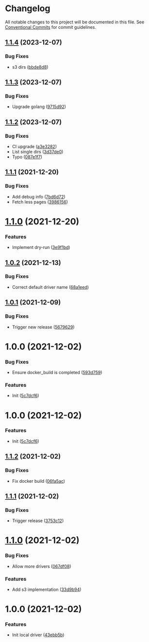 # Changelog

All notable changes to this project will be documented in this file. See
[Conventional Commits](https://conventionalcommits.org) for commit guidelines.

## [1.1.4](https://github.com/stenic/go-rotate-backups/compare/v1.1.3...v1.1.4) (2023-12-07)


### Bug Fixes

* s3 dirs ([bbde8d8](https://github.com/stenic/go-rotate-backups/commit/bbde8d8fcd9bb2d12078887a77536a00415d3ece))

## [1.1.3](https://github.com/stenic/go-rotate-backups/compare/v1.1.2...v1.1.3) (2023-12-07)


### Bug Fixes

* Upgrade golang ([9715d92](https://github.com/stenic/go-rotate-backups/commit/9715d92b4508d4002e6f9e8fab370c2b167697c1))

## [1.1.2](https://github.com/stenic/go-rotate-backups/compare/v1.1.1...v1.1.2) (2023-12-07)


### Bug Fixes

* CI upgrade ([a3e3282](https://github.com/stenic/go-rotate-backups/commit/a3e328299cd336480c77f4491bb6f878119ba78f))
* List single dirs ([3d37de0](https://github.com/stenic/go-rotate-backups/commit/3d37de0ec53e940f05b6a880b0017d23963da60a))
* Typo ([087e1f7](https://github.com/stenic/go-rotate-backups/commit/087e1f7d34b8684cf7b992dc27981651c14d098f))

## [1.1.1](https://github.com/stenic/go-rotate-backups/compare/v1.1.0...v1.1.1) (2021-12-20)


### Bug Fixes

* Add debug info ([7bd6d72](https://github.com/stenic/go-rotate-backups/commit/7bd6d721e2e51e6339fe7b9e89b9b2e6f78cbf5d))
* Fetch less pages ([3986156](https://github.com/stenic/go-rotate-backups/commit/39861568c71789d9a8442616d2720c7b6917b7b6))

# [1.1.0](https://github.com/stenic/go-rotate-backups/compare/v1.0.2...v1.1.0) (2021-12-20)


### Features

* Implement dry-run ([3e9f1bd](https://github.com/stenic/go-rotate-backups/commit/3e9f1bd1219cae65e5a9826f3bd5d06c8ee20e3f))

## [1.0.2](https://github.com/stenic/go-rotate-backups/compare/v1.0.1...v1.0.2) (2021-12-13)


### Bug Fixes

* Correct default driver name ([68a1eed](https://github.com/stenic/go-rotate-backups/commit/68a1eed1e42468e149a9b9414cc33af995805a4f))

## [1.0.1](https://github.com/stenic/go-rotate-backups/compare/v1.0.0...v1.0.1) (2021-12-09)


### Bug Fixes

* Trigger new release ([5679629](https://github.com/stenic/go-rotate-backups/commit/56796291f00cb826643f3c0a71db66119a1e6361))

# 1.0.0 (2021-12-02)


### Bug Fixes

* Ensure docker_build is completed ([593d759](https://github.com/stenic/go-rotate-backups/commit/593d759dcc6ace1208066148c6e0034a943bb8d5))


### Features

* Init ([5c7dcf6](https://github.com/stenic/go-rotate-backups/commit/5c7dcf6bda16d04fb2a96fc7543d3d6e179f032e))

# 1.0.0 (2021-12-02)


### Features

* Init ([5c7dcf6](https://github.com/stenic/go-rotate-backups/commit/5c7dcf6bda16d04fb2a96fc7543d3d6e179f032e))

## [1.1.2](https://github.com/stenic/go-rotate-backups/compare/v1.1.1...v1.1.2) (2021-12-02)


### Bug Fixes

* Fix docker build ([06fa5ac](https://github.com/stenic/go-rotate-backups/commit/06fa5ac82b9e9db022a6c8c51451dab4fde093b8))

## [1.1.1](https://github.com/stenic/go-rotate-backups/compare/v1.1.0...v1.1.1) (2021-12-02)


### Bug Fixes

* Trigger release ([3753c12](https://github.com/stenic/go-rotate-backups/commit/3753c124650686e1a56fe3d5a5ebfc410181b3b2))

# [1.1.0](https://github.com/stenic/go-rotate-backups/compare/v1.0.0...v1.1.0) (2021-12-02)


### Bug Fixes

* Allow more drivers ([067df08](https://github.com/stenic/go-rotate-backups/commit/067df0874442c9eaf4d225ee98582bef08af87a4))


### Features

* Add s3 implementation ([33d9b94](https://github.com/stenic/go-rotate-backups/commit/33d9b94313e3e0baa16aa1b3ca142ac1931433c2))

# 1.0.0 (2021-12-02)


### Features

* Init local driver ([43ebb5b](https://github.com/stenic/go-rotate-backups/commit/43ebb5b02fbec2ec4fdbaf06fc514e83c6216847))
